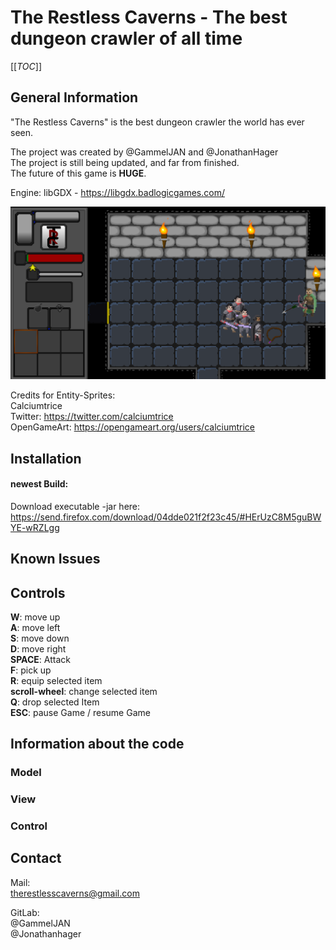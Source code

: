 # The Restless Caverns - The best dungeon crawler of all time

 

[[_TOC_]] 

## General Information

"The Restless Caverns" is the best dungeon crawler the world has ever seen.  

The project was created by @GammelJAN and @JonathanHager  
The project is still being updated, and far from finished.  
The future of this game is **HUGE**.  

Engine: libGDX - https://libgdx.badlogicgames.com/  

<img src="docs/general.PNG">

Credits for Entity-Sprites:  
Calciumtrice  
Twitter: https://twitter.com/calciumtrice  
OpenGameArt: https://opengameart.org/users/calciumtrice  



## Installation

#### newest Build:  

Download executable -jar here:  
https://send.firefox.com/download/04dde021f2f23c45/#HErUzC8M5guBWYE-wRZLgg  


## Known Issues

## Controls

**W**: move up  
**A**: move left  
**S**: move down  
**D**: move right  
**SPACE**: Attack  
**F**: pick up  
**R**: equip selected item  
**scroll-wheel**: change selected item  
**Q**: drop selected Item  
**ESC**: pause Game / resume Game  

## Information about the code

### Model

### View

### Control

## Contact

Mail:  
therestlesscaverns@gmail.com  

GitLab:  
@GammelJAN  
@Jonathanhager  